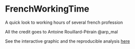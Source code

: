 # FrenchWorkingTime
A quick look to working hours of several french profession

All the credit goes to Antoine Rouillard-Pérain @arp_mal 

See the interactive graphic and the reproducible analysis [here]()




